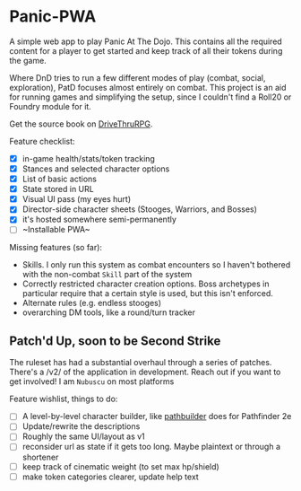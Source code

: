 # Panic-PWA

A simple web app to play Panic At The Dojo. This contains all the required content for a player to get started and keep track of all their tokens during the game.

Where DnD tries to run a few different modes of play (combat, social, exploration), PatD focuses almost entirely on combat. This project is an aid for running games and simplifying the setup, since I couldn't find a Roll20 or Foundry module for it.

Get the source book on [DriveThruRPG](https://www.drivethrurpg.com/en/product/247607/panic-at-the-dojo).

Feature checklist:

- [x] in-game health/stats/token tracking
- [x] Stances and selected character options
- [x] List of basic actions
- [x] State stored in URL
- [x] Visual UI pass (my eyes hurt)
- [x] Director-side character sheets (Stooges, Warriors, and Bosses)
- [x] it's hosted somewhere semi-permanently
- [ ] ~Installable PWA~

Missing features (so far):

- Skills. I only run this system as combat encounters so I haven't bothered with the non-combat `Skill` part of the system
- Correctly restricted character creation options. Boss archetypes in particular require that a certain style is used, but this isn't enforced.
- Alternate rules (e.g. endless stooges)
- overarching DM tools, like a round/turn tracker

## Patch'd Up, soon to be Second Strike

The ruleset has had a substantial overhaul through a series of patches. There's a /v2/ of the application in development.
Reach out if you want to get involved! I am `Nubuscu` on most platforms

Feature wishlist, things to do:

- [ ] A level-by-level character builder, like [pathbuilder](https://pathbuilder2e.com) does for Pathfinder 2e
- [ ] Update/rewrite the descriptions
- [ ] Roughly the same UI/layout as v1
- [ ] reconsider url as state if it gets too long. Maybe plaintext or through a shortener
- [ ] keep track of cinematic weight (to set max hp/shield)
- [ ] make token categories clearer, update help text
